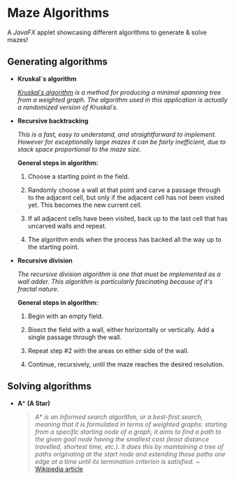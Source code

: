 # Maze Algorithms
A *JavaFX* applet showcasing different algorithms to generate &amp; solve mazes!

## Generating algorithms
* **Kruskal´s algorithm**

    *[Kruskal´s algorithm](https://en.wikipedia.org/wiki/Kruskal's_algorithm) is a method for producing a minimal spanning tree from a weighted graph. The algorithm used in this application is actually a randomized version of Kruskal´s.*

* **Recursive backtracking**

    *This is a fast, easy to understand, and straightforward to implement. However for
    exceptionally large mazes it can be fairly inefficient, due to stack space proportional to the maze size.*

    **General steps in algorithm:**
        
    1. Choose a starting point in the field.

    2. Randomly choose a wall at that point and carve a passage through to the adjacent cell, but only if the adjacent cell has not been visited yet. This becomes the new current cell.
    3. If all adjacent cells have been visited, back up to the last cell that has uncarved walls and repeat.
    4. The algorithm ends when the process has backed all the way up to the starting point.

    

* **Recursive division**

    *The recursive division algorithm is one that must be implemented as a wall adder. This algorithm is particularly fascinating because of it's fractal nature.*

    **General steps in algorithm:**

    1. Begin with an empty field.

    2. Bisect the field with a wall, either horizontally or vertically. Add a single passage through the wall.
    3. Repeat step #2 with the areas on either side of the wall.
    4. Continue, recursively, until the maze reaches the desired resolution.

## Solving algorithms
* **A*** **(A Star)**
    
    >*A** *is an informed search algorithm, or a best-first search, meaning that it is formulated in terms of weighted graphs: starting from a specific starting node of a graph, it aims to find a path to the given goal node having the smallest cost (least distance travelled, shortest time, etc.). It does this by maintaining a tree of paths originating at the start node and extending those paths one edge at a time until its termination criterion is satisfied.* 
    ~ [Wikipedia article](https://en.wikipedia.org/wiki/A*_search_algorithm)

    